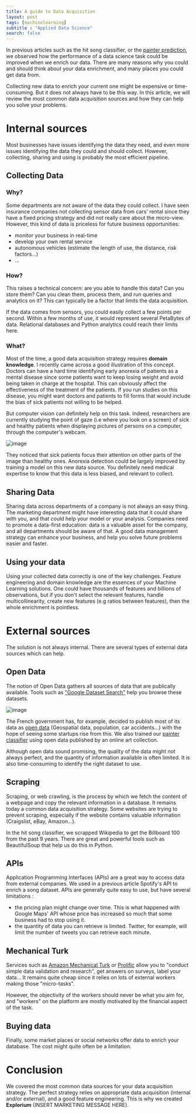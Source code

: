 ```yaml
---
title: A guide to Data Acquisition
layout: post
tags: [machinelearning]
subtitle : "Applied Data Science"
search: false
---
```


In previous articles such as the hit song classifier, or the [painter prediction](https://www.explorium.ai/blog/whos-the-painter/), we observed how the performance of a data science task could be improved when we enrich our data. There are many reasons why you could and should think about your data enrichment, and many places you could get data from.

Collecting new data to enrich your current one might be expensive or time-consuming. But it does not always have to be this way. In this article, we will review the most common data acquisition sources and how they can help you solve your problems.

# Internal sources 

Most businesses have issues identifying the data they need, and even more issues identifying the data they could and should collect. However, collecting, sharing and using is probably the most efficient pipeline.

## Collecting Data

### Why?

Some departments are not aware of the data they could collect. I have seen insurance companies not collecting sensor data from cars' rental since they have a fixed pricing strategy and did not really care about the micro-view. However, this kind of data is priceless for future business opportunities:
- monitor your business in real-time
- develop your own rental service
- autonomous vehicles (estimate the length of use, the distance, risk factors...)
- ...

### How?

This raises a technical concern: are you able to handle this data? Can you store them? Can you clean them, process them, and run queries and analytics on it? This can typically be a factor that limits the data acquisition.

If the data comes from sensors, you could easily collect a few points per second. Within a few months of use, it would represent several PetaBytes of data. Relational databases and Python analytics could reach their limits here.

### What?

Most of the time, a good data acquisition strategy requires **domain knowledge**. I recently came across a good illustration of this concept. Doctors can have a hard time identifying early anorexia of patients as a mental disease since some patients want to keep losing weight and avoid being taken in charge at the hospital. This can obviously affect the effectiveness of the treatment of the patients. If you run studies on this disease, you might want doctors and patients to fill forms that would include the bias of sick patients not willing to be helped. 

But computer vision can definitely help on this task. Indeed, researchers are currently studying the point of gaze (i.e where you look on a screen) of sick and healthy patients when displaying pictures of persons on a computer, through the computer's webcam. 

![image](https://maelfabien.github.io/assets/images/expl7_0.png)

They noticed that sick patients focus their attention on other parts of the image than healthy ones. Anorexia detection could be largely improved by training a model on this new data source. You definitely need medical expertise to know that this data is less biased, and relevant to collect. 

## Sharing Data

Sharing data across departments of a company is not always an easy thing. The marketing department might have interesting data that it could share with you, and that could help your model or your analysis. Companies need to promote a data-first education: data is a valuable asset for the company, and all departments should be aware of that. A good data management strategy can enhance your business, and help you solve future problems easier and faster.

## Using your data

Using your collected data correctly is one of the key challenges. Feature engineering and domain knowledge are the essences of your Machine Learning solutions. One could have thousands of features and billions of observations, but if you don't select the relevant features, handle multicollinearity, create new features (e.g ratios between features), then the whole enrichment is pointless.

# External sources 

The solution is not always internal. There are several types of external data sources which can help.

## Open Data

The notion of Open Data gathers all sources of data that are publically available. Tools such as ["Google Dataset Search"](https://toolbox.google.com/datasetsearch) help you browse these datasets. 

![image](https://maelfabien.github.io/assets/images/expl7_1.png)

The French government has, for example, decided to publish most of its data as [open data](https://www.data.gouv.fr/fr/) (Geospatial data, population, car accidents...) with the hope of seeing some startups rise from this. We also trained our [painter classifier](https://www.explorium.ai/blog/whos-the-painter/) using open data published by an online art collection.

Although open data sound promising, the quality of the data might not always perfect, and the quantity of information available is often limited. It is also time-consuming to identify the right dataset to use.

## Scraping

Scraping, or web crawling, is the process by which we fetch the content of a webpage and copy the relevant information in a database. It remains today a common data acquisition strategy. Some websites are trying to prevent scraping, especially if the website contains valuable information (Craigslist, eBay, Amazon...). 

In the hit song classifier, we scrapped Wikipedia to get the Billboard 100 from the past 9 years. There are great and powerful tools such as BeautifulSoup that help us do this in Python.

## APIs

Application Programming Interfaces (APIs) are a great way to access data from external companies. We used in a previous article Spotify's API to enrich a song dataset. APIs are generally quite easy to use, but have several limitations :
- the pricing plan might change over time. This is what happened with Google Maps' API whose price has increased so much that some business had to stop using it.
- the quantity of data you can retrieve is limited. Twitter, for example, will limit the number of tweets you can retrieve each minute.

## Mechanical Turk

Services such as [Amazon Mechanical Turk](https://www.mturk.com/) or [Prolific](https://www.prolific.co/) allow you to "conduct simple data validation and research", get answers on surveys, label your data... It remains quite cheap since it relies on lots of external workers making those "micro-tasks". 

However, the objectivity of the workers should never be what you aim for, and "workers" on the platform are mostly motivated by the financial aspect of the task.

## Buying data

Finally, some market places or social networks offer data to enrich your database. The cost might quite often be a limitation.

# Conclusion

We covered the most common data sources for your data acquisition strategy. The perfect strategy relies on appropriate data acquisition (internal and/or external), and a good feature engineering. This is why we created **Explorium** (INSERT MARKETING MESSAGE HERE).
